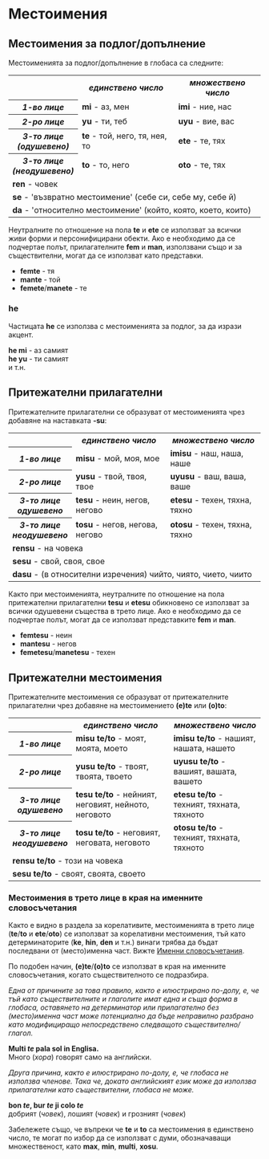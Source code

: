 <h1>Местоимения</h1>
<p>
</p>
<h2>Местоимения за подлог/допълнение</h2>
<p>Местоименията за подлог/допълнение в глобаса са следните:</p>
<table style="width:100%">
	<tbody>
		<tr>
			<td></td>
			<th><b><i>единствено число</i></b></th>
			<th><b><i>множествено число</i></b></th>
		</tr>
		<tr>
			<th><b><i>1-во лице</i></b></th>
			<td><b>mi</b> - аз, мен</td>
			<td><b>imi</b> - ние, нас</td>
		</tr>
		<tr>
			<th><b><i>2-ро лице</i></b></th>
			<td><b>yu</b> - ти, теб</td>
			<td><b>uyu</b> - вие, вас</td>
		</tr>
		<tr>
			<th><b><i>3-то лице<br />(одушевено)</i></b></th>
			<td><b>te</b> - той, него, тя, нея, то</td>
			<td><b>ete</b> - те, тях</td>
		</tr>
		<tr>
			<th><b><i>3-то лице<br />(неодушевено)</i></b></th>
			<td><b>to</b> - то, него</td>
			<td><b>oto</b> - те, тях</td>
		</tr>
		<tr>
			<td colspan="3"><b>ren</b> - човек</td>
		</tr>
		<tr>
			<td colspan="3"><b>se</b> - 'възвратно местоимение' (себе си, себе му, себе й)</td>
		</tr>
		<tr>
			<td colspan="3"><b>da</b> - 'относително местоимение' (който, която, което, които)</td>
		</tr>
	</tbody>
</table>
<p>Неутралните по отношение на пола <strong>te</strong> и <strong>ete</strong> се използват за всички живи форми и
	персонифицирани обекти. Ако е необходимо да се подчертае полът, прилагателните <strong>fem</strong> и
	<strong>man</strong>, използвани също и за съществителни, могат да се използват като представки.</p>
<ul>
	<li><strong>femte</strong> - тя</li>
	<li><strong>mante</strong> - той</li>
	<li><strong>femete</strong>/<strong>manete</strong> - те</li>
</ul>
<h3>he</h3>
<p>Частицата <strong>he</strong> се използва с местоименията за подлог, за да изрази акцент.</p>
<p><strong>he mi</strong> - аз самият<br />
	<strong>he yu</strong> - ти самият<br /> и т.н.
</p>
<h2>Притежателни прилагателни <span id="suyali_sifalexi"></span></h2>
<p>Притежателните прилагателни се образуват от местоименията чрез добавяне на наставката <strong>-su</strong>:</p>
<table style="width:100%">
	<tbody>
		<tr>
			<td></td>
			<th><b><i>единствено число</i></b></th>
			<th><b><i>множествено число</i></b></th>
		</tr>
		<tr>
			<th><b><i>1-во лице</i></b></th>
			<td><b>misu</b> - мой, моя, мое</td>
			<td><b>imisu</b> - наш, наша, наше</td>
		</tr>
		<tr>
			<th><b><i>2-ро лице</i></b></th>
			<td><b>yusu</b> - твой, твоя, твое</td>
			<td><b>uyusu</b> - ваш, ваша, ваше</td>
		</tr>
		<tr>
			<th><b><i>3-то лице<br />одушевено</i></b></th>
			<td><b>tesu</b> - неин, негов, негово</td>
			<td><b>etesu</b> - техен, тяхна, тяхно</td>
		</tr>
		<tr>
			<th><b><i>3-то лице<br />неодушевено</i></b></th>
			<td><b>tosu</b> - негов, негова, негово</td>
			<td><b>otosu</b> - техен, тяхна, тяхно</td>
		</tr>
		<tr>
			<td colspan="3"><b>rensu</b> - на човека</td>
		</tr>
		<tr>
			<td colspan="3"><b>sesu</b> - свой, своя, свое</td>
		</tr>
		<tr>
			<td colspan="3"><b>dasu</b> - (в относителни изречения) чийто, чиято, чието, чиито</td>
		</tr>
	</tbody>
</table>
<p>Както при местоименията, неутралните по отношение на пола притежателни прилагателни <strong>tesu</strong> и
	<strong>etesu</strong> обикновено се използват за всички одушевени същества в трето лице. Ако е необходимо да се
	подчертае полът, могат да се използват представките <strong>fem</strong> и <strong>man</strong>.</p>
<ul>
	<li><strong>femtesu</strong> - неин</li>
	<li><strong>mantesu</strong> - негов</li>
	<li><strong>femetesu</strong>/<strong>manetesu</strong> - техен</li>
</ul>
<h2>Притежателни местоимения</h2>
<p>Притежателните местоимения се образуват от притежателните прилагателни чрез добавяне на местоимението
	<strong>(e)te</strong> или <strong>(o)to</strong>:</p>
<table style="width:100%">
	<tbody>
		<tr>
			<td></td>
			<th><b><i>единствено число</i></b></th>
			<th><b><i>множествено число</i></b></th>
		</tr>
		<tr>
			<th><b><i>1-во лице</i></b></th>
			<td><b>misu te/to</b> - моят, моята, моето</td>
			<td><b>imisu te/to</b> - нашият, нашата, нашето</td>
		</tr>
		<tr>
			<th><b><i>2-ро лице</i></b></th>
			<td><b>yusu te/to</b> - твоят, твоята, твоето</td>
			<td><b>uyusu te/to</b> - вашият, вашата, вашето</td>
		</tr>
		<tr>
			<th><b><i>3-то лице<br />одушевено</i></b></th>
			<td><b>tesu te/to</b> - нейният, неговият, нейното, неговото</td>
			<td><b>etesu te/to</b> - техният, тяхната, тяхното</td>
		</tr>
		<tr>
			<th><b><i>3-то лице<br />неодушевено</i></b></th>
			<td><b>tosu te/to</b> - неговият, неговата, неговото</td>
			<td><b>otosu te/to</b> - техният, тяхната, тяхното</td>
		</tr>
		<tr>
			<td colspan="3"><b>rensu te/to</b> - този на човека</td>
		</tr>
		<tr>
			<td colspan="3"><b>sesu te/to</b> - своят, своята, своето</td>
		</tr>
	</tbody>
</table>
<h3>Местоимения в трето лице в края на именните словосъчетания</h3>
<p>Както е видно в раздела за корелативите, местоименията в трето лице (<strong>te</strong>/<strong>to</strong> и
	<strong>ete</strong>/<strong>oto</strong>) се използват за корелативни местоимения, тъй като детерминаторите
	(<strong>ke</strong>, <strong>hin</strong>, <strong>den</strong> и т.н.) винаги трябва да бъдат последвани от
	(место)именна част. Вижте <a href="./jumlemonli-estrutur.html#pornamelexi_in_namelexili_jumlemon">Именни
		словосъчетания</a>.</p>
<p>По подобен начин, <strong>(e)te</strong>/<strong>(o)to</strong> се използват в края на именните словосъчетания,
	когато съществителното се подразбира.</p>
<p><em>Една от причините за това правило, както е илюстрирано по-долу, е, че тъй като съществителните и глаголите имат
		една и съща форма в глобаса, оставянето на детерминатор или прилагателно без (место)именна част може потенциално
		да бъде неправилно разбрано като модифициращо непосредствено следващото съществително/глагол.</em></p>
<p><strong>Multi <em>te</em> pala sol in Englisa.</strong><br /> Много (<em>хора</em>) говорят само на английски.</p>
<p><em>Друга причина, както е илюстрирано по-долу, е, че глобаса не използва членове. Така че, докато английският език
		може да използва прилагателни като съществителни, глобаса не може.</em></p>
<p><strong>bon <em>te</em>, bur <em>te</em> ji colo <em>te</em></strong><br /> добрият (<em>човек</em>), лошият
	(<em>човек</em>) и грозният (<em>човек</em>)</p>
<p>Забележете също, че въпреки че <strong>te</strong> и <strong>to</strong> са местоимения в единствено число, те могат
	по избор да се използват с думи, обозначаващи множественост, като <strong>max</strong>, <strong>min</strong>,
	<strong>multi</strong>, <strong>xosu</strong>.</p>
<p></p>
